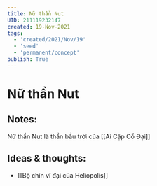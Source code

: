 ```yaml
---
title: Nữ thần Nut
UID: 211119232147
created: 19-Nov-2021
tags:
  - 'created/2021/Nov/19'
  - 'seed'
  - 'permanent/concept'
publish: True
---
```

# Nữ thần Nut

## Notes:
Nữ thần Nut là thần bầu trời của [[Ai Cập Cổ Đại]]

## Ideas & thoughts:
- [[Bộ chín vĩ đại của Heliopolis]]

